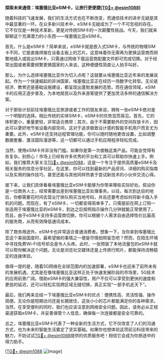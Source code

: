 **探索未来通信：埃塞俄比亚eSIM卡，让旅行更便捷[[TG💪+ @esim1088](https://t.me/s/esim1088)]**

随着科技的飞速发展，我们的生活方式也在不断改变，而通信技术的进步无疑是其中最显著的一环。在众多新兴技术中，eSIM卡无疑成为了一个不可忽视的存在。它不仅仅是一种技术革新，更是对传统SIM卡的一次颠覆性挑战。今天，我们就来聊聊这个充满潜力的小东西——埃塞俄比亚eSIM卡。

首先，什么是eSIM卡？简单来说，eSIM卡就是嵌入式SIM卡，与传统的物理SIM卡不同，它是直接焊接在设备主板上的芯片。这意味着你无需再为更换运营商而频繁地插入或拔出SIM卡，只需通过网络下载运营商配置文件即可完成切换。对于经常出国或者需要频繁更换国家的人来说，这种便捷性简直让人拍手叫好。

那么，为什么选择埃塞俄比亚作为切入点呢？这就要从埃塞俄比亚近年来的发展说起。作为一个快速崛起的非洲国家，埃塞俄比亚正在经历一场数字化转型。无论是经济、教育还是基础设施建设，都呈现出蓬勃发展的态势。而在通信领域，eSIM卡的应用正逐步普及，为本地居民以及外来游客提供了更加灵活多样的通信解决方案。

对于那些计划前往埃塞俄比亚旅游或者工作的朋友来说，拥有一张eSIM卡绝对是一个明智的选择。相比传统的实体SIM卡，eSIM卡的优势显而易见。首先，它的体积更小，重量更轻，非常适合携带；其次，由于不需要额外的空间存放卡片，因此可以更好地节省设备内部空间，这对于追求极致设计感的智能手机用户而言尤为重要。此外，eSIM卡还支持远程管理功能，你可以随时随地更改设置，比如调整数据套餐、激活国际漫游等，这一切都可以通过手机应用程序轻松完成。

当然，使用eSIM卡并非没有门槛。如果你是第一次接触这类产品，可能会觉得有些复杂。别担心！市场上已经有许多优秀的平台和工具可以帮助你快速上手。例如，我们推荐大家关注[TG💪+ @esim1088](https://t.me/s/esim1088)，这是一个专注于提供高质量eSIM卡及相关服务的信息分享社区。在这里，你可以找到最新的产品资讯、详细的购买指南以及实用的操作技巧，甚至还能与其他同样热衷于尝试新技术的小伙伴交流心得。

接下来，让我们具体看看埃塞俄比亚eSIM卡能够为你带来哪些实际好处。假设你是一位商务人士，经常需要出差到埃塞俄比亚处理事务。以往，每次到达目的地后，你都需要花时间去营业厅排队购买当地号码，并且还要考虑如何将新卡插入手机的问题。而现在，有了eSIM卡，一切都变得简单多了。只需提前在网上订购一张适用于埃塞俄比亚的eSIM卡，到达之后按照指示操作几分钟就能正常使用了。而且，由于eSIM卡支持多运营商切换，你可以根据个人需求自由选择性价比最高的服务商，从而有效降低通讯成本。

除了商务用途外，eSIM卡也非常适合普通消费者。想象一下，当你来到埃塞俄比亚这个美丽国度时，最希望做的事情之一便是尽情拍照留念吧？然而，在陌生环境中寻找免费Wi-Fi信号却总是令人头疼。此时，一张预装了本地流量包的eSIM卡就可以帮你解决这个问题。无论是浏览社交媒体还是上传旅行照片，都能保持流畅稳定的连接体验。

值得一提的是，随着5G网络在全球范围内的加速部署，eSIM卡也迎来了前所未有的发展机遇。尤其是在像埃塞俄比亚这样正处于快速发展阶段的市场里，5G技术的应用前景广阔。借助eSIM卡的强大兼容性，用户不仅可以享受到更快的速度和更低的延迟，还可以轻松实现跨区域无缝切换，真正实现“一部手机走天下”。

最后，我们再来总结一下埃塞俄比亚eSIM卡的优点：便携性高、灵活性强、操作简便。无论你是短期访问还是长期居住，这张小小的芯片都能满足你的各种需求。当然，在享受便利的同时，我们也应该注意到网络安全问题。因此，请务必从正规渠道获取eSIM卡，并妥善保管个人信息，确保每一次连接都是安全可靠的。

总之，埃塞俄比亚eSIM卡代表了一种全新的生活方式，它不仅改变了人们的沟通方式，也为未来的智能生活奠定了坚实基础。如果你也想体验这项前沿科技带来的魅力，不妨试试[TG💪+ @esim1088](https://t.me/s/esim1088)提供的优质服务吧！相信它会成为你旅途中的得力助手。

[[TG💪+ @esim1088](https://t.me/s/esim1088) ![Image](https://i.postimg.cc/4NQfJmqS/Snipaste-2025-05-13-00-14-12.png)]